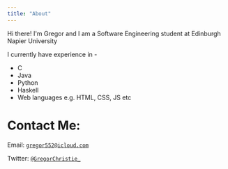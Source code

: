 ```yaml
---
title: "About"
---
```


Hi there! I'm Gregor and I am a Software Engineering student at Edinburgh Napier University

I currently have experience in -
- C
- Java
- Python
- Haskell
- Web languages e.g. HTML, CSS, JS etc

# Contact Me:
Email: [```gregor552@icloud.com```](mailto:gregor552@icloud.com)

Twitter: [```@GregorChristie_```](https://twitter.com/GregorChristie_)